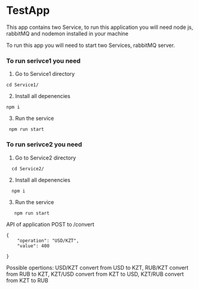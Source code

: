 # TestApp
This app contains two Service, to run this application you will need node js, rabbitMQ and nodemon installed in your machine

To run this app you will need to start two Services, rabbitMQ server.

 
### To run serivce1 you need

1. Go to Service1 directory 
 ```
cd Service1/
```
2. Install all depenencies 
```
npm i
```
3. Run the service
```
 npm run start
```


### To run serivce2 you need

1. Go to Service2 directory 
```
  cd Service2/
```
2. Install all depenencies 
```
  npm i
```
3. Run the service
```
   npm run start
```

API of application
POST to /convert
```
{
    "operation": "USD/KZT",
    "value": 400
    
}
```
Possible opertions:
USD/KZT convert from USD to KZT, 
RUB/KZT convert from RUB to KZT, 
KZT/USD convert from KZT to USD,
KZT/RUB convert from KZT to RUB



